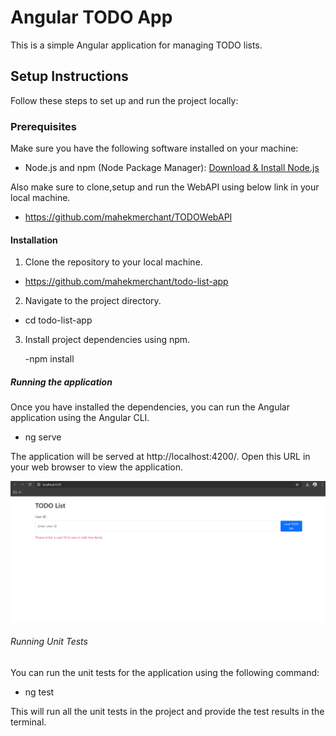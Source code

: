 # Angular TODO App

This is a simple Angular application for managing TODO lists.

## Setup Instructions

Follow these steps to set up and run the project locally:

### Prerequisites

Make sure you have the following software installed on your machine:

- Node.js and npm (Node Package Manager): [Download & Install Node.js](https://nodejs.org)

Also make sure to clone,setup and run the WebAPI using below link in your local machine.

- https://github.com/mahekmerchant/TODOWebAPI

#### Installation

1. Clone the repository to your local machine.

  - https://github.com/mahekmerchant/todo-list-app
2. Navigate to the project directory.

  - cd todo-list-app

3. Install project dependencies using npm.

   -npm install
   
##### Running the application
Once you have installed the dependencies, you can run the Angular application using the Angular CLI.

  - ng serve
    
The application will be served at http://localhost:4200/. Open this URL in your web browser to view the application.

   ![screenshot](Todolistapp.png)
   
###### Running Unit Tests
You can run the unit tests for the application using the following command:

  - ng test

This will run all the unit tests in the project and provide the test results in the terminal.

